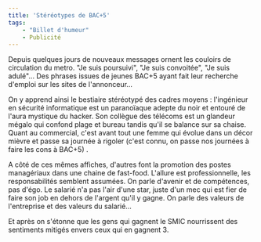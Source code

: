 ```yaml
---
title: 'Stéréotypes de BAC+5'
tags:
    - "Billet d'humeur"
    - Publicité
---
```


Depuis quelques jours de nouveaux messages ornent les couloirs de circulation du
metro. "Je suis poursuivi", "Je suis convoitée", "Je suis adulé"… Des phrases
issues de jeunes BAC+5 ayant fait leur recherche d'emploi sur les sites de
l'annonceur…

On y apprend ainsi le bestiaire stéréotypé des cadres moyens&nbsp;: l'ingénieur
en sécurité informatique est un paranoïaque adepte du noir et entouré de l'aura
mystique du hacker. Son collègue des télécoms est un glandeur mégalo qui confond
plage et bureau tandis qu'il se balance sur sa chaise. Quant au commercial,
c'est avant tout une femme qui évolue dans un décor mièvre et passe sa journée à
rigoler (c'est connu, on passe nos journées à faire les cons à BAC+5) .

A côté de ces mêmes affiches, d'autres font la promotion des postes managériaux
dans une chaine de fast-food. L'allure est professionnelle, les responsabilités
semblent assumées. On parle d'avenir et de compétences, pas d'égo. Le salarié
n'a pas l'air d'une star, juste d'un mec qui est fier de faire son job en dehors
de l'argent qu'il y gagne. On parle des valeurs de l'entreprise et des valeurs
du salarié…

Et après on s'étonne que les gens qui gagnent le SMIC nourrissent des sentiments
mitigés envers ceux qui en gagnent 3.
